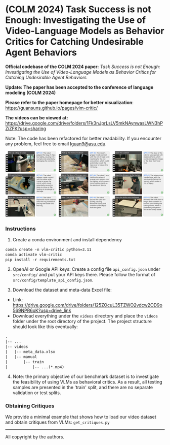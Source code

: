 # (COLM 2024) Task Success is not Enough: Investigating the Use of Video-Language Models as Behavior Critics for Catching Undesirable Agent Behaviors

**Official codebase of the COLM 2024 paper:** *Task Success is not Enough: Investigating the Use of Video-Language Models as Behavior Critics for Catching Undesirable Agent Behaviors*

**Update: The paper has been accepted to the conference of language modeling (COLM 2024)**

**Please refer to the paper homepage for better visualization**: https://guansuns.github.io/pages/vlm-critic/

**The videos can be viewed at:** https://drive.google.com/drive/folders/1Fk3nJprLsLV5mkNAynwasLWN3hPZiZFK?usp=sharing

Note: The code has been refactored for better readability. If you encounter any problem, feel free to email lguan9@asu.edu.

![GPT-4V Critic Examples](assets/success_examples.png)

### Instructions
1. Create a conda environment and install dependency
```
conda create -n vlm-critic python=3.11
conda activate vlm-critic
pip install -r requirements.txt
```

2. OpenAI or Google API keys: Create a config file `api_config.json` under `src/config/` and put your API keys there. Please follow the format of `src/config/template_api_config.json`.


3. Download the dataset and meta-data Excel file:
- Link: https://drive.google.com/drive/folders/125ZOcuL35TZWO2vdcw2OD9o569NPR6oK?usp=drive_link
- Download everything under the `videos` directory and place the `videos` folder under the root directory of the project. The project structure should look like this eventually:
```
.
|-- ...
|-- videos
|   |-- meta_data.xlsx
|   |-- manual
|       |-- train
|           |-- ...(*.mp4)
```


4. Note: the primary objective of our benchmark dataset is to investigate the feasibility of using VLMs as behavioral critics. As a result, all testing samples are presented in the 'train' split, and there are no separate validation or test splits.


### Obtaining Critiques
We provide a minimal example that shows how to load our video dataset and obtain critiques from VLMs: `get_critiques.py`

---
All copyright by the authors.





